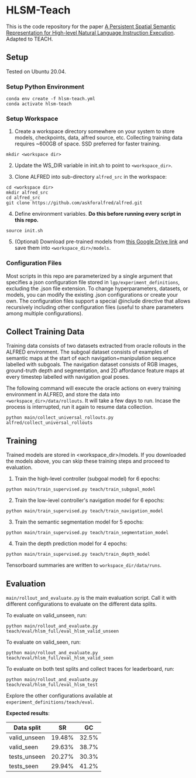 # HLSM-Teach
This is the code repository for the paper [A Persistent Spatial Semantic Representation for High-level Natural Language Instruction Execution](https://arxiv.org/abs/2107.05612). Adapted to TEACH.

## Setup

Tested on Ubuntu 20.04.

### Setup Python Environment
```
conda env create -f hlsm-teach.yml
conda activate hlsm-teach
```

### Setup Workspace
1. Create a workspace directory somewhere on your system to store models, checkpoints, data, alfred source, etc.
Collecting training data requires ~600GB of space. SSD preferred for faster training.
```
mkdir <workspace dir>
```

2. Update the WS_DIR variable in init.sh to point to `<workspace_dir>`.  

3. Clone ALFRED into sub-directory `alfred_src` in the workspace:
```
cd <workspace dir>
mkdir alfred_src
cd alfred_src
git clone https://github.com/askforalfred/alfred.git
```

4. Define environment variables. **Do this before running every script in this repo.**
```
source init.sh
```

5. (Optional) Download pre-trained models from [this Google Drive link](https://drive.google.com/drive/folders/1PlZGHQLAirFoX9lmrz32S3C1SjNVmTq-?usp=sharing) and save them into `<workspace_dir>/models`.


### Configuration Files
Most scripts in this repo are parameterized by a single argument that specifies a json
configuration file stored in `lgp/experiment_definitions`, excluding the .json file extension.
To change hyperparameters, datasets, or models, you can modify the existing .json configurations
or create your own. The configuration files support a special @include directive that allows recursively including other
configuration files (useful to share parameters among multiple configurations).

## Collect Training Data
Training data consists of two datasets extracted from oracle rollouts in the ALFRED environment.
The subgoal dataset consists of examples of semantic maps at the start of each navigation+manipulation sequence
labelled with subgoals. The navigation dataset consists of RGB images, ground-truth depth and segmentation, and
2D affordance feature maps at every timestep labelled with navigation goal poses.

The following command will execute the oracle actions on every training environment in ALFRED,
and store the data into `<workspace_dir>/data/rollouts`. It will take a few days to run.
Incase the process is interrupted, run it again to resume data collection.
```
python main/collect_universal_rollouts.py alfred/collect_universal_rollouts
```

## Training
Trained models are stored in <workspace_dir>/models.
If you downloaded the models above, you can skip these training steps and proceed to evaluation.

1. Train the high-level controller (subgoal model) for 6 epochs:
```
python main/train_supervised.py teach/train_subgoal_model
```

2. Train the low-level controller's navigation model for 6 epochs:
```
python main/train_supervised.py teach/train_navigation_model
```

3. Train the semantic segmentation model for 5 epochs:
```
python main/train_supervised.py teach/train_segmentation_model
```

4. Train the depth prediction model for 4 epochs:
```
python main/train_supervised.py teach/train_depth_model
```

Tensorboard summaries are written to `workspace_dir/data/runs`.

## Evaluation
`main/rollout_and_evaluate.py` is the main evaluation script.
Call it with different configurations to evaluate on the different data splits.

To evaluate on valid_unseen, run:
```
python main/rollout_and_evaluate.py teach/eval/hlsm_full/eval_hlsm_valid_unseen
```

To evaluate on valid_seen, run:
```
python main/rollout_and_evaluate.py teach/eval/hlsm_full/eval_hlsm_valid_seen
```

To evaluate on both test splits and collect traces for leaderboard, run:
```
python main/rollout_and_evaluate.py teach/eval/hlsm_full/eval_hlsm_test
```

Explore the other configurations available at `experiment_definitions/teach/eval`.


**Expected results**:

| Data split      | SR          | GC          |
| --------------- | ----------- | ----------- |
| valid_unseen    | 19.48%      | 32.5%       |
| valid_seen      | 29.63%      | 38.7%       |
| tests_unseen    | 20.27%      | 30.3%       |
| tests_seen      | 29.94%      | 41.2%       |
